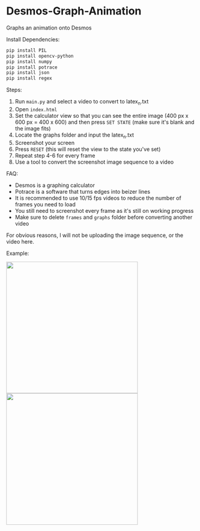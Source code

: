 # Desmos-Graph-Animation
Graphs an animation onto Desmos

Install Dependencies:
```sh
pip install PIL
pip install opencv-python
pip install numpy
pip install potrace
pip install json
pip install regex
```

Steps:
1. Run `main.py` and select a video to convert to latex<sub>n</sub>.txt
2. Open `index.html`
3. Set the calculator view so that you can see the entire image (400 px x 600 px = 400 x 600) and then press `SET STATE` (make sure it's blank and the image fits)
4. Locate the graphs folder and input the latex<sub>n</sub>.txt
5. Screenshot your screen
6. Press `RESET` (this will reset the view to the state you've set)
7. Repeat step 4-6 for every frame
8. Use a tool to convert the screenshot image sequence to a video

FAQ:
- Desmos is a graphing calculator
- Potrace is a software that turns edges into beizer lines
- It is recommended to use 10/15 fps videos to reduce the number of frames you need to load
- You still need to screenshot every frame as it's still on working progress
- Make sure to delete `frames` and `graphs` folder before converting another video


For obvious reasons, I will not be uploading the image sequence, or the video here.

Example:

<img src="https://user-images.githubusercontent.com/88318140/132680429-13c12472-a933-4d96-a3d7-7104ba23e4ed.png" width="350">

<img src="https://user-images.githubusercontent.com/88318140/132681141-a6a3085b-c286-4127-b09a-ec2ea3873604.png" width="350">


